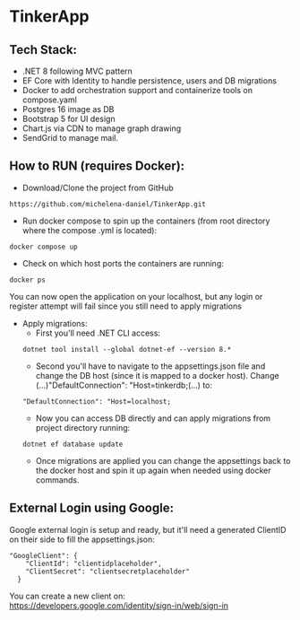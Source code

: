 # TinkerApp

## Tech Stack:<a name="tech-Stack"/>

- .NET 8 following MVC pattern
- EF Core with Identity to handle persistence, users and DB migrations
- Docker to add orchestration support and containerize tools on compose.yaml
- Postgres 16 image as DB
- Bootstrap 5 for UI design
- Chart.js via CDN to manage graph drawing
- SendGrid to manage mail.

## How to RUN (requires Docker):

- Download/Clone the project from GitHub
```
https://github.com/michelena-daniel/TinkerApp.git
```
- Run docker compose to spin up the containers (from root directory where the compose .yml is located):
```
docker compose up
```
- Check on which host ports the containers are running:
```
docker ps
```
You can now open the application on your localhost, but any login or register attempt will fail since you still need to apply migrations

- Apply migrations:
  - First you'll need .NET CLI access:
  ```
  dotnet tool install --global dotnet-ef --version 8.*
  ```
  - Second you'll have to navigate to the appsettings.json file and change the DB host (since it is mapped to a docker host). Change (...)"DefaultConnection": "Host=tinkerdb;(...) to:
  ```
  "DefaultConnection": "Host=localhost;
  ```
  - Now you can access DB directly and can apply migrations from project directory running:
  ```
  dotnet ef database update
  ```
  - Once migrations are applied you can change the appsettings back to the docker host and spin it up again when needed using docker commands.

## External Login using Google: <a name="google"/>

Google external login is setup and ready, but it'll need a generated ClientID on their side to fill the appsettings.json:
```
"GoogleClient": {
    "ClientId": "clientidplaceholder",
    "ClientSecret": "clientsecretplaceholder"
  }
```
You can create a new client on: https://developers.google.com/identity/sign-in/web/sign-in


  


